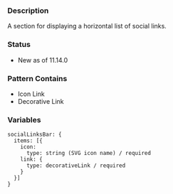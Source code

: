 ### Description
A section for displaying a horizontal list of social links.

### Status
* New as of 11.14.0

### Pattern Contains
* Icon Link
* Decorative Link

### Variables
~~~
socialLinksBar: {
  items: [{
    icon:
      type: string (SVG icon name) / required
    link: {
      type: decorativeLink / required
    }
  }]
}
~~~
